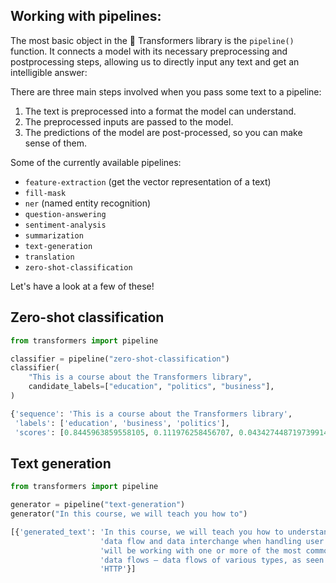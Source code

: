 ## Working with pipelines:

The most basic object in the 🤗 Transformers library is the `pipeline()` function. It connects a model with its necessary preprocessing and postprocessing steps, allowing us to directly input any text and get an intelligible answer:

There are three main steps involved when you pass some text to a pipeline:

1. The text is preprocessed into a format the model can understand.
2. The preprocessed inputs are passed to the model.
3. The predictions of the model are post-processed, so you can make sense of them.


Some of the currently available pipelines:

- `feature-extraction` (get the vector representation of a text)
- `fill-mask`
- `ner` (named entity recognition)
- `question-answering`
- `sentiment-analysis`
- `summarization`
- `text-generation`
- `translation`
- `zero-shot-classification`

Let's have a look at a few of these!

## Zero-shot classification
```python
from transformers import pipeline

classifier = pipeline("zero-shot-classification")
classifier(
    "This is a course about the Transformers library",
    candidate_labels=["education", "politics", "business"],
)
```

```python out
{'sequence': 'This is a course about the Transformers library',
 'labels': ['education', 'business', 'politics'],
 'scores': [0.8445963859558105, 0.111976258456707, 0.043427448719739914]}
```

## Text generation

```python
from transformers import pipeline

generator = pipeline("text-generation")
generator("In this course, we will teach you how to")
```

```python out
[{'generated_text': 'In this course, we will teach you how to understand and use '
                    'data flow and data interchange when handling user data. We '
                    'will be working with one or more of the most commonly used '
                    'data flows — data flows of various types, as seen by the '
                    'HTTP'}]
```